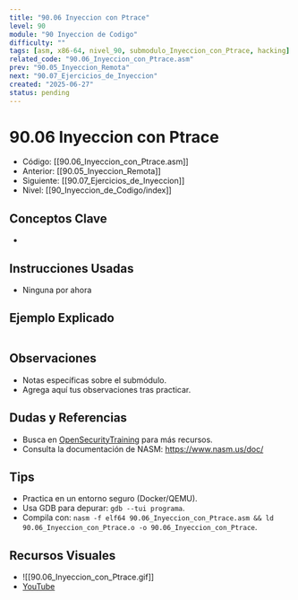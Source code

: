```yaml
---
title: "90.06 Inyeccion con Ptrace"
level: 90
module: "90 Inyeccion de Codigo"
difficulty: ""
tags: [asm, x86-64, nivel_90, submodulo_Inyeccion_con_Ptrace, hacking]
related_code: "90.06_Inyeccion_con_Ptrace.asm"
prev: "90.05_Inyeccion_Remota"
next: "90.07_Ejercicios_de_Inyeccion"
created: "2025-06-27"
status: pending
---
```


# 90.06 Inyeccion con Ptrace

- Código: [[90.06_Inyeccion_con_Ptrace.asm]]  
- Anterior: [[90.05_Inyeccion_Remota]]  
- Siguiente: [[90.07_Ejercicios_de_Inyeccion]]  
- Nivel: [[90_Inyeccion_de_Codigo/index]]  

## Conceptos Clave
- 

## Instrucciones Usadas
- Ninguna por ahora

## Ejemplo Explicado
```asm

```

## Observaciones
- Notas específicas sobre el submódulo.
- Agrega aquí tus observaciones tras practicar.

## Dudas y Referencias
- Busca en [OpenSecurityTraining](https://opensecuritytraining.info/) para más recursos.
- Consulta la documentación de NASM: https://www.nasm.us/doc/

## Tips
- Practica en un entorno seguro (Docker/QEMU).
- Usa GDB para depurar: `gdb --tui programa`.
- Compila con: `nasm -f elf64 90.06_Inyeccion_con_Ptrace.asm && ld 90.06_Inyeccion_con_Ptrace.o -o 90.06_Inyeccion_con_Ptrace`.

## Recursos Visuales
- ![[90.06_Inyeccion_con_Ptrace.gif]]  
- [YouTube](https://youtube.com/placeholder)
